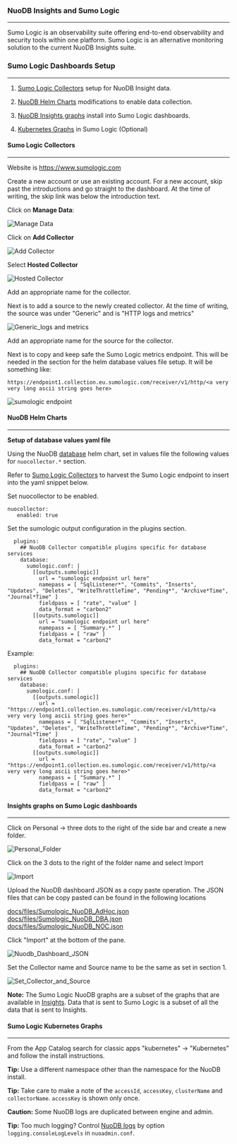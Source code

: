 ### NuoDB Insights and Sumo Logic

---

Sumo Logic is an observability suite offering end-to-end observability and security tools within one platform. Sumo Logic is an alternative monitoring solution to the current NuoDB Insights suite.

### Sumo Logic Dashboards Setup

---

1. [Sumo Logic Collectors](#sumo-logic-collectors) setup for NuoDB Insight data.

2. [NuoDB Helm Charts](#nuodb-helm-charts) modifications to enable data collection.

3. [NuoDB Insights graphs](#insights-graphs-on-sumo-logic-dashboards) install into Sumo Logic dashboards.

4. [Kubernetes Graphs](#sumo-logic-kubernetes-graphs) in Sumo Logic (Optional)

#### Sumo Logic Collectors

---

Website is https://www.sumologic.com

Create a new account or use an existing account. For a new account, skip past the introductions and go straight to the dashboard. At the time of writing, the skip link was below the introduction text.

Click on  **Manage Data**: 

![Manage Data](./docs/images/sumologic0.png)

Click on **Add Collector**

![Add Collector](./docs/images/sumologic1.png)

Select **Hosted Collector**

![Hosted Collector](./docs/images/sumologic2.png)

Add an appropriate name for the collector.

Next is to add a source to the newly created collector. At the time of writing, the source was under "Generic" and is  "HTTP logs and metrics"

![Generic_logs and metrics](./docs/images/sumologic4.png)

Add an appropriate name for the source for the collector. 

Next is to copy and keep safe the Sumo Logic metrics endpoint. This will be needed in the section for the helm database values file setup. It will be something like:

```
https://endpoint1.collection.eu.sumologic.com/receiver/v1/http/<a very very long ascii string goes here>
```

![sumologic endpoint](./docs/images/sumologic6a.png)

#### NuoDB Helm Charts

---

**Setup of database values yaml file**

Using the NuoDB [database](https://github.com/nuodb/nuodb-helm-charts/blob/master/stable/database/README.md) helm chart, set in values file the following values for ```nuocollector.*``` section.

Refer to [Sumo Logic Collectors](#sumo-logic-collectors) to harvest the Sumo Logic endpoint to insert into the yaml snippet below.

Set nuocollector to be enabled.

```
nuocollector:
   enabled: true
```

Set the sumologic output configuration in the plugins section.

```
  plugins:
    ## NuoDB Collector compatible plugins specific for database services
    database:
      sumologic.conf: |
        [[outputs.sumologic]]
          url = "sumologic endpoint url here"
          namepass = [ "SqlListener*", "Commits", "Inserts", "Updates", "Deletes", "WriteThrottleTime", "Pending*", "Archive*Time", "Journal*Time" ]
          fieldpass = [ "rate", "value" ]
          data_format = "carbon2"
        [[outputs.sumologic]]
          url = "sumologic endpoint url here"
          namepass = [ "Summary.*" ]
          fieldpass = [ "raw" ]
          data_format = "carbon2"
```

Example:

```
  plugins:
    ## NuoDB Collector compatible plugins specific for database services
    database:
      sumologic.conf: |
        [[outputs.sumologic]]
          url = "https://endpoint1.collection.eu.sumologic.com/receiver/v1/http/<a very very long ascii string goes here>"
          namepass = [ "SqlListener*", "Commits", "Inserts", "Updates", "Deletes", "WriteThrottleTime", "Pending*", "Archive*Time", "Journal*Time" ]
          fieldpass = [ "rate", "value" ]
          data_format = "carbon2"
        [[outputs.sumologic]]
          url = "https://endpoint1.collection.eu.sumologic.com/receiver/v1/http/<a very very long ascii string goes here>"
          namepass = [ "Summary.*" ]
          fieldpass = [ "raw" ]
          data_format = "carbon2" 
```

#### Insights graphs on Sumo Logic dashboards

---

Click on Personal -> three dots to the right of the side bar and create a new folder.

![Personal_Folder](./docs/images/sumologic21.png)

Click on the 3 dots to the right of the folder name and select Import

![Import](./docs/images/sumologic22.png)

Upload the NuoDB dashboard JSON as a copy paste operation.  The JSON files that can be copy pasted can be found in the following locations

[docs/files/Sumologic_NuoDB_AdHoc.json](docs/files/Sumologic_NuoDB_AdHoc.json)
[docs/files/Sumologic_NuoDB_DBA.json](./docs/files/Sumologic_NuoDB_DBA.json)
[docs/files/Sumologic_NuoDB_NOC.json](./docs/files/Sumologic_NuoDB_NOC.json)

Click "Import" at the bottom of the pane.

 ![Nuodb_Dashboard_JSON](./docs/images/sumologic25.png)

Set the Collector name and Source name to be the same as set in section 1.

![Set_Collector_and_Source](./docs/images/sumologic26.png)

**Note:** The Sumo Logic NuoDB graphs are a subset of the graphs that are available in [Insights](https://github.com/nuodb/nuodb-insights/tree/master). Data that is sent to Sumo Logic is a subset of all the data that is sent to Insights. 

#### Sumo Logic Kubernetes Graphs

---

From the App Catalog search for classic apps "kubernetes" -> "Kubernetes" and follow the install instructions. 

**Tip:** Use a different namespace other than the namespace for the NuoDB install. 

**Tip:** Take care to make a note of the ```accessId```, ```accessKey```, ```clusterName``` and ```collectorName```.  ```accessKey``` is shown only once.

**Caution:** Some NuoDB logs are duplicated between engine and admin. 

**Tip:** Too much logging? Control [NuoDB logs](https://doc.nuodb.com/nuodb/latest/reference-information/configuration-files/host-properties-nuoadmin.conf/) by option ```logging.consoleLogLevels``` in ```nuoadmin.conf```.
